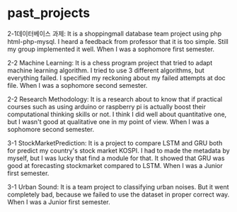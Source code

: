 # past_projects
2-1데이터베이스 과제: It is a shoppingmall database team project using php html-php-mysql. I heard a feedback from professor that it is too simple. Still my group implemented it well. When I was a sophomore first semester.

2-2 Machine Learning: It is a chess program project that tried to adapt machine learning algorithm. I tried to use 3 different algorithms, but everything failed. I specified my reckoning about my failed attempts at doc file. When I was a sophomore second semester.

2-2 Research Methodology: It is a research about to know that if practical courses such as using arduino or raspberry pi is actually boost their computational thinking skills or not. I think I did well about quantitative one, but I wasn't good at qualitative one in my point of view. When I was a sophomore second semester.

3-1 StockMarketPrediction: It is a project to compare LSTM and GRU both for predict my country's stock market KOSPI. I had to made the metadata by myself, but I was lucky that find a module for that. It showed that GRU was good at forecasting stockmarket compared to LSTM. When I was a Junior first semester.

3-1 Urban Sound: It is a team project to classifying urban noises. But it went completely bad, because we failed to use the dataset in proper correct way. When I was a Junior first semester.
